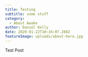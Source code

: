 ```yaml
---
title: Testing
subtitle: some stuff
category:
  - About Awake
author: Daniel Kelly
date: 2020-01-22T10:34:07.288Z
featureImage: uploads/about-hero.jpg
---
```

Test Post
